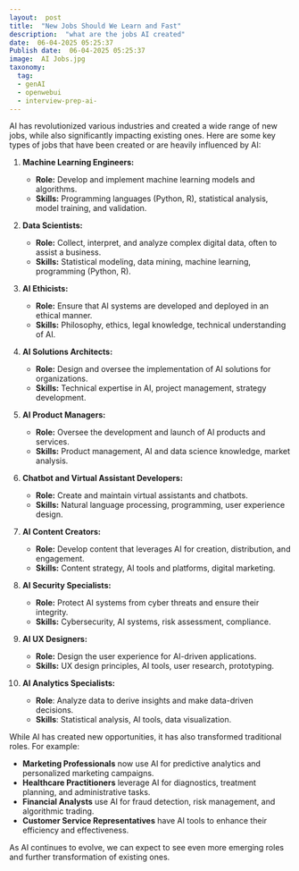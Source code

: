 ```yaml
---
layout:  post
title:  "New Jobs Should We Learn and Fast"
description:  "what are the jobs AI created"
date:  06-04-2025 05:25:37
Publish date:  06-04-2025 05:25:37
image:  AI Jobs.jpg
taxonomy:
  tag:
  - genAI
  - openwebui
  - interview-prep-ai-
---
```

AI has revolutionized various industries and created a wide range of new jobs, while also significantly impacting existing ones. Here are some key types of jobs that have been created or are heavily influenced by AI:

1. **Machine Learning Engineers:**
   - **Role:** Develop and implement machine learning models and algorithms.
   - **Skills:** Programming languages (Python, R), statistical analysis, model training, and validation.

2. **Data Scientists:**
   - **Role:** Collect, interpret, and analyze complex digital data, often to assist a business.
   - **Skills:** Statistical modeling, data mining, machine learning, programming (Python, R).

3. **AI Ethicists:**
   - **Role:** Ensure that AI systems are developed and deployed in an ethical manner.
   - **Skills:** Philosophy, ethics, legal knowledge, technical understanding of AI.

4. **AI Solutions Architects:**
   - **Role:** Design and oversee the implementation of AI solutions for organizations.
   - **Skills:** Technical expertise in AI, project management, strategy development.

5. **AI Product Managers:**
   - **Role:** Oversee the development and launch of AI products and services.
   - **Skills:** Product management, AI and data science knowledge, market analysis.

6. **Chatbot and Virtual Assistant Developers:**
   - **Role:** Create and maintain virtual assistants and chatbots.
   - **Skills:** Natural language processing, programming, user experience design.

7. **AI Content Creators:**
   - **Role:** Develop content that leverages AI for creation, distribution, and engagement.
   - **Skills:** Content strategy, AI tools and platforms, digital marketing.

8. **AI Security Specialists:**
   - **Role:** Protect AI systems from cyber threats and ensure their integrity.
   - **Skills:** Cybersecurity, AI systems, risk assessment, compliance.

9. **AI UX Designers:**
   - **Role:** Design the user experience for AI-driven applications.
   - **Skills:** UX design principles, AI tools, user research, prototyping.

10. **AI Analytics Specialists:**
    - **Role**: Analyze data to derive insights and make data-driven decisions.
    - **Skills**: Statistical analysis, AI tools, data visualization.

While AI has created new opportunities, it has also transformed traditional roles. For example:
- **Marketing Professionals** now use AI for predictive analytics and personalized marketing campaigns.
- **Healthcare Practitioners** leverage AI for diagnostics, treatment planning, and administrative tasks.
- **Financial Analysts** use AI for fraud detection, risk management, and algorithmic trading.
- **Customer Service Representatives** have AI tools to enhance their efficiency and effectiveness.

As AI continues to evolve, we can expect to see even more emerging roles and further transformation of existing ones.